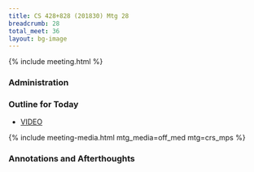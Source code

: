 ```yaml
---
title: CS 428+828 (201830) Mtg 28
breadcrumb: 28
total_meet: 36
layout: bg-image
---
```

{% include meeting.html %}

### Administration


### Outline for Today

* [VIDEO](https://www.ted.com/talks/malcolm_gladwell_on_spaghetti_sauce?language=en)

{% include meeting-media.html mtg_media=off_med mtg=crs_mps %}

### Annotations and Afterthoughts
